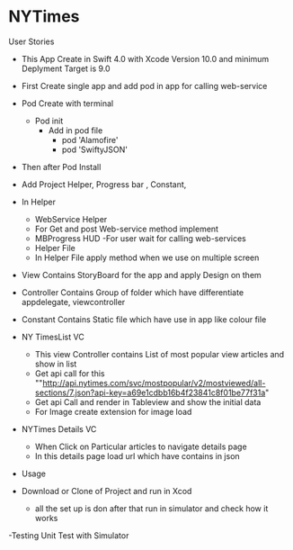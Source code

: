 # NYTimes
User Stories
- This App Create in Swift 4.0  with Xcode Version 10.0 and minimum Deplyment Target is 9.0 

- First Create single app and add pod in app for calling web-service 

- Pod Create with terminal
    - Pod init
        - Add in pod file 
            - pod 'Alamofire'
            - pod 'SwiftyJSON' 
            
- Then after Pod Install

- Add Project Helper, Progress bar , Constant, 

- In Helper 
    - WebService Helper
    - For Get and post Web-service method implement
    - MBProgress HUD
-For user wait for calling web-services
    - Helper File   
    - In Helper File apply method when we use on multiple screen

- View Contains  StoryBoard for the app and apply Design on them
- Controller  Contains Group of folder which have differentiate appdelegate, viewcontroller
- Constant Contains Static file which have use in app like colour file

- NY TimesList VC
    - This view Controller contains List of most popular view articles and show in list 
    - Get api call for this ""http://api.nytimes.com/svc/mostpopular/v2/mostviewed/all-sections/7.json?api-key=a69e1cdbb16b4f23841c8f01be77f31a"
    - Get api Call and render in Tableview and show the initial data
    - For Image create extension for image load

- NYTimes Details VC 
    - When Click on Particular articles to navigate details page 
    - In this details page load url which have contains in json 

- Usage
- Download or Clone of Project and run in Xcod
    - all the set up is don after that run in simulator and check how it works

-Testing 
    Unit Test with Simulator 





    
